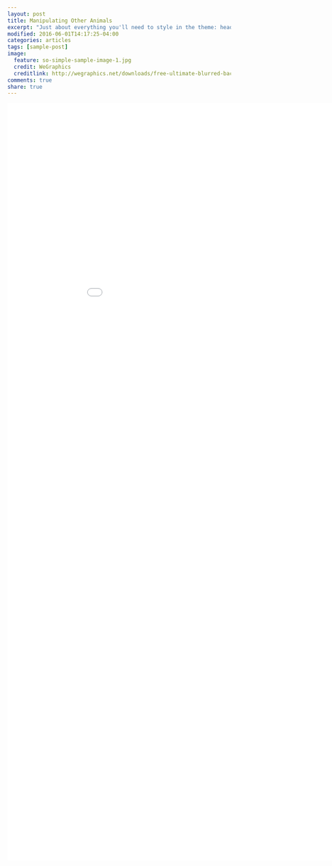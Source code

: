 ```yaml
---
layout: post
title: Manipulating Other Animals
excerpt: "Just about everything you'll need to style in the theme: headings, paragraphs, blockquotes, tables, code blocks, and more."
modified: 2016-06-01T14:17:25-04:00
categories: articles
tags: [sample-post]
image:
  feature: so-simple-sample-image-1.jpg
  credit: WeGraphics
  creditlink: http://wegraphics.net/downloads/free-ultimate-blurred-background-pack/
comments: true
share: true
---
```



<iframe src='//gifs.com/embed/k8A5X6' frameborder='0' scrolling='no' width='960px' height='1704px' style='-webkit-backface-visibility: hidden;-webkit-transform: scale(1);' ></iframe>